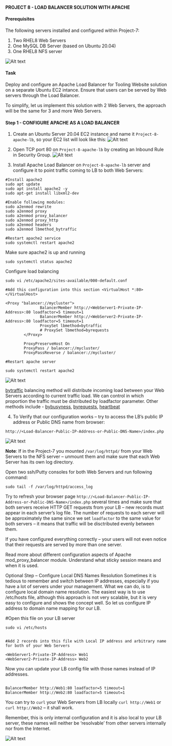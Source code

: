 #### PROJECT 8 - LOAD BALANCER SOLUTION WITH APACHE

#### Prerequisites

The following servers installed and configured within Project-7: 

1. Two RHEL8 Web Servers
2. One MySQL DB Server (based on Ubuntu 20.04)
3. One RHEL8 NFS server

![Alt text](images/prerequisites-project8.png)


#### Task

Deploy and configure an Apache Load Balancer for Tooling Website solution on a separate Ubuntu EC2 intance. Ensure that users can be served by Web servers through the Load Balancer.

To simplify, let us implement this solution with 2 Web Servers, the approach will be the same for 3 and more Web Servers.

#### Step 1 - CONFIGURE APACHE AS A LOAD BALANCER

1. Create an Ubuntu Server 20.04 EC2 instance and name it ``Project-8-apache-lb``, so your EC2 list will look like this:
![Alt text](<images/Screenshot .jpg>)

2. Open TCP port 80 on ``Project-8-apache-lb`` by creating an Inbound Rule in Security Group.
![Alt text](images/1.jpg)

3. Install Apache Load Balancer on ``Project-8-apache-lb`` server and configure it to point traffic coming to LB to both Web Servers:

```
#Install apache2
sudo apt update
sudo apt install apache2 -y
sudo apt-get install libxml2-dev

#Enable following modules:
sudo a2enmod rewrite
sudo a2enmod proxy
sudo a2enmod proxy_balancer
sudo a2enmod proxy_http
sudo a2enmod headers
sudo a2enmod lbmethod_bytraffic

#Restart apache2 service
sudo systemctl restart apache2
```

Make sure apache2 is up and running
```
sudo systemctl status apache2
```

Configure load balancing

```
sudo vi /etc/apache2/sites-available/000-default.conf

#Add this configuration into this section <VirtualHost *:80>  </VirtualHost>

<Proxy "balancer://mycluster">
               BalancerMember http://<WebServer1-Private-IP-Address>:80 loadfactor=5 timeout=1
               BalancerMember http://<WebServer2-Private-IP-Address>:80 loadfactor=5 timeout=1
               ProxySet lbmethod=bytraffic
               # ProxySet lbmethod=byrequests
        </Proxy>

        ProxyPreserveHost On
        ProxyPass / balancer://mycluster/
        ProxyPassReverse / balancer://mycluster/

#Restart apache server

sudo systemctl restart apache2
```
![Alt text](images/6.jpg)


[bytraffic](https://httpd.apache.org/docs/2.4/mod/mod_lbmethod_bytraffic.html) balancing method will distribute incoming load between your Web Servers according to current traffic load. We can control in which proportion the traffic must be distributed by loadfactor parameter.
Other methods include - [bybusyness](https://httpd.apache.org/docs/2.4/mod/mod_lbmethod_bybusyness.html), [byrequests](https://httpd.apache.org/docs/2.4/mod/mod_lbmethod_byrequests.html), [heartbeat](https://httpd.apache.org/docs/2.4/mod/mod_lbmethod_heartbeat.html)

4. To Verify that our configuration works – try to access the LB’s public IP address or Public DNS name from browser:

```
http://<Load-Balancer-Public-IP-Address-or-Public-DNS-Name>/index.php
``` 
![Alt text](images/7.jpg)

**Note**: If in the Project-7 you mounted ``/var/log/httpd/`` from your Web Servers to the NFS server – unmount them and make sure that each Web Server has its own log directory.

Open two ssh/Putty consoles for both Web Servers and run following command:

```
sudo tail -f /var/log/httpd/access_log
```
Try to refresh your browser page ``http://<Load-Balancer-Public-IP-Address-or-Public-DNS-Name>/index.php`` several times and make sure that both servers receive HTTP GET requests from your LB – new records must appear in each server’s log file. The number of requests to each server will be approximately the same since we set ``loadfactor`` to the same value for both servers – it means that traffic will be disctributed evenly between them.

If you have configured everything correctly – your users will not even notice that their requests are served by more than one server.

Read more about different configuration aspects of Apache mod_proxy_balancer module. Understand what sticky session means and when it is used.

Optional Step – Configure Local DNS Names Resolution
Sometimes it is tedious to remember and switch between IP addresses, especially if you have a lot of servers under your management.
What we can do, is to configure local domain name resolution. The easiest way is to use /etc/hosts file, although this approach is not very scalable, but it is very easy to configure and shows the concept well. So let us configure IP address to domain name mapping for our LB.

#Open this file on your LB server
```
sudo vi /etc/hosts


#Add 2 records into this file with Local IP address and arbitrary name for both of your Web Servers

<WebServer1-Private-IP-Address> Web1
<WebServer2-Private-IP-Address> Web2
```
Now you can update your LB config file with those names instead of IP addresses.
```

BalancerMember http://Web1:80 loadfactor=5 timeout=1
BalancerMember http://Web2:80 loadfactor=5 timeout=1
```
You can try to ``curl`` your Web Servers from LB locally ``curl http://Web1`` or ``curl http://Web2`` – it shall work.

Remember, this is only internal configuration and it is also local to your LB server, these names will neither be ‘resolvable’ from other servers internally nor from the Internet.

![Alt text](images/project8_final.png)